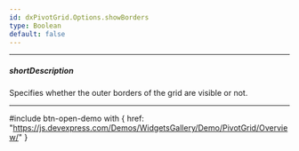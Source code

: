 ```yaml
---
id: dxPivotGrid.Options.showBorders
type: Boolean
default: false
---
```

---
##### shortDescription
Specifies whether the outer borders of the grid are visible or not.

---
#include btn-open-demo with {
    href: "https://js.devexpress.com/Demos/WidgetsGallery/Demo/PivotGrid/Overview/"
}